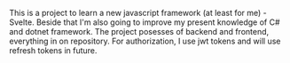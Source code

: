This is a project to learn a new javascript framework (at least for me) - Svelte. Beside that I'm also going to improve my present knowledge of C# and dotnet framework.
The project posesses of backend and frontend, everything in on repository. For authorization, I use jwt tokens and will use refresh tokens in future.
